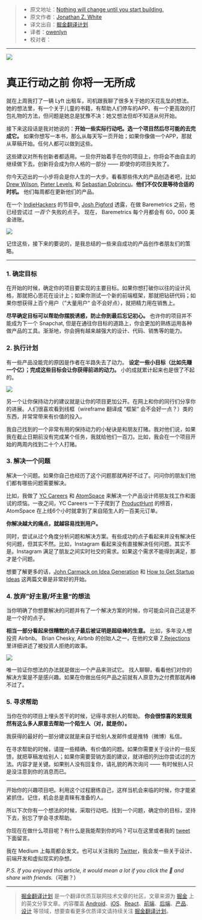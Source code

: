 > * 原文地址：[Nothing will change until you start building.](https://medium.freecodecamp.com/nothing-will-change-until-you-start-building-2681e85e7bdc)
> * 原文作者：[Jonathan Z. White](https://medium.freecodecamp.com/@JonathanZWhite?source=post_header_lockup)
> * 译文出自：[掘金翻译计划](https://github.com/xitu/gold-miner)
> * 译者：[owenlyn](https://github.com/owenlyn)
> * 校对者：

---

![](https://cdn-images-1.medium.com/max/1000/1*EwHpnCZ70FtJMi-lNSl-9Q.png)

# 真正行动之前 你将一无所成

就在上周我打了一辆 Lyft 出租车，司机跟我聊了很多关于她的天花乱坠的想法。她的想法里，有一个关于儿童的书籍，有帮助人们停车的APP、有一个更高效的打包礼物的方法，但问题是她总是犹豫不决：她又想法但却不知道从何开始。

接下来这段话是我对她说的：**开始一些实际行动吧。选一个项目然后尽可能的去完成它。** 如果你想写一本书，那么从每天写一页开始；如果你像做一个APP，那就从草稿开始。任何人都可以做到这些。

这些建议对所有创新者都适用。一旦你开始着手在你的项目上，你将会不由自主的继续做下去。创新将会成为你人格的一部分 —— 即使你的项目失败了。

你今天迈出的一小步将会是你人生的一大步。看看那些伟大的产品创造者吧，比如 [Drew Wilson](https://twitter.com/drewwilson), [Pieter Levels](https://twitter.com/levelsio?), 和 [Sebastian Dobrincu](https://twitter.com/Sebyddd)。**他们不仅仅是等待合适的时机。** 他们每周都在更新他们的产品。 

在一个 [IndieHackers](https://www.indiehackers.com/podcast/006-josh-pigford-of-baremetrics) 的节目中, [Josh Pigford](https://twitter.com/Shpigford) 透露，在做 Baremetrics 之前，他已经尝试过 *一百个* 失败的点子。 现在， Baremetrics 每个月都会有 60，000 美金进账。


![](https://cdn-images-1.medium.com/max/800/1*BzmVaqAKEzNRybUmMYOxdA.png)

记住这些，接下来的要说的，是我总结的一些来自成功的产品创作者朋友们的策略。

---

### 1. 确定目标

在开始的时候，确定你的项目要实现的主要目标。如果你想打破你以往的设计风格，那就把心思花在设计上；如果你测试一个新的前端框架，那就把钻研代码；如果你想获得上百个用户（”大量用户“ 会不会好点），就把精力用在销售上。

**尽早确定目标可以帮助你摆脱诱惑，防止你到最后忘记初心。** 也许你的项目并不能成为下一个 Snapchat, 但是在通往你目标的道路上，你会更加的熟练运用各种做产品的工具。渐渐地，你会拥有越来越强大的设计、代码、销售等的能力。

### 2. 执行计划

有一些产品没能完的原因是作者在半路失去了动力。 **设定一些小目标（比如先赚一个亿）；完成这些目标会让你获得前进的动力。** 小的成就累计起来也是很了不起的。

![](https://cdn-images-1.medium.com/max/800/1*ESildSVTSSOnFXGDxD-l9w.png)

另一个让你保持动力的建议就是让你的项目更加公开。在网上和你的同行们分享你的进展。人们很喜欢看到线框（wireframe 翻译成 ”框架“ 会不会好一点？）类的东西，并常常带来有价值的投入。

我自己找到的一个非常有用的保持动力的小秘诀是和朋友打赌。我对他们说，如果我在截止日期前没有完成某个任务，我就给他们一百刀。比如，我会在一个项目开始的两周内找到二十个人打赌。

### 3. 解决一个问题

解决一个问题。如果你自己也经历了这个问题那就再好不过了。问问你的朋友们他们都有哪些问题需要解决。

比如，我做了 [YC Careers](http://jonathanzwhite.github.io/yc-careers/) 和 [AtomSpace](https://atomspace.co/) 来解决一个产品设计师朋友找工作和面试的烦恼。一夜之间，YC Careers 一下子爬到了 [ProductHunt](https://www.producthunt.com/posts/yc-careers) 的榜首，AtomSpace 在上线6个小时就拿到了来自陌生人的一百美元订单。

**你解决越大的痛点，就越容易找到用户。**

同时，尝试从过个角度分析问题和解决方案。有些成功的点子看起来并没有解决任何问题，但其实不然。比如，Instagram 看起来没有直接解决任何问题。其实不是。Instagram 满足了朋友之间实时社交的需求。如果这个需求不能得到满足，那才是个问题。

想要了解更多的话，[John Carmack on Idea Generation](https://amasad.me/carmack) 和 [How to Get Startup Ideas](http://paulgraham.com/startupideas.html) 这两篇文章是非常好的开始。

### 4. 放弃”好主意/坏主意“的想法

当你明确了你想要解决的问题并有了一个解决方案的时候，你可能会问自己这是不是一个好的点子。

**相当一部分看起来很糟糕的点子最后被证明是超级棒的生意。** 比如，多年没人想投资 Airbnb。 Brian Chesky, Airbnb 的创始人之一，在他的文章 [7 Rejections](https://medium.com/@bchesky/7-rejections-7d894cbaa084#.l8fdqlasz) 里详细讲述了被投资人拒绝的故事。

![](https://cdn-images-1.medium.com/max/800/1*WpxUxMCO-7NXr-o1yo023g.png)

唯一验证你想法的办法就是做出一个产品来测试它。 找人聊聊，看看他们对你的解决方案是不是感兴趣。如果在你做出任何产品之前就有人原意为之付费那就再棒不过了。

### 5. 寻求帮助

当你在你的项目上埋头苦干的时候，记得寻求别人的帮助。 **你会很惊喜的发现竟然有这么多人原意去帮助一个陌生人（对，就是你）。**

我获得的最好的一部分建议就是来自于给别人发邮件或是推特（微博）私信。

在寻求帮助的时候，请提一些精确、有价值的问题。如果你需要关于设计的一些反馈，就把草稿发给别人；如果你需要营销方面的建议，就详细的列出你尝试过的方法。内容才是关键。如果别人没有回复你，请礼貌的再次询问 —— 有时候别人只是没注意到你的消息而已。

---

开始你的兴趣项目吧。利用这个过程磨练自己，这样当机会来临的时候，你才能紧紧抓住。记住，机会总是青睐有准备的人。

所以下次你有一个想法的时候，采取行动吧。找到一个问题，确定你的目标，坚持下去，别忘了学会寻求帮助。

你现在在做什么项目呢？有什么是我能帮到你的吗？可以在这里或者我的 [tweet](https://twitter.com/jonathanzwhite) 下面留言。

我在 Medium 上每周都会发文。也可以关注我的 [Twitter](https://twitter.com/JonathanZWhite)，我会发一些关于设计、前端开发和虚拟现实的杂想。

*P.S. If you enjoyed this article, it would mean a lot if you click the 💚 and share with friends.*（可删？）

---

> [掘金翻译计划](https://github.com/xitu/gold-miner) 是一个翻译优质互联网技术文章的社区，文章来源为 [掘金](https://juejin.im) 上的英文分享文章。内容覆盖 [Android](https://github.com/xitu/gold-miner#android)、[iOS](https://github.com/xitu/gold-miner#ios)、[React](https://github.com/xitu/gold-miner#react)、[前端](https://github.com/xitu/gold-miner#前端)、[后端](https://github.com/xitu/gold-miner#后端)、[产品](https://github.com/xitu/gold-miner#产品)、[设计](https://github.com/xitu/gold-miner#设计) 等领域，想要查看更多优质译文请持续关注 [掘金翻译计划](https://github.com/xitu/gold-miner)。

